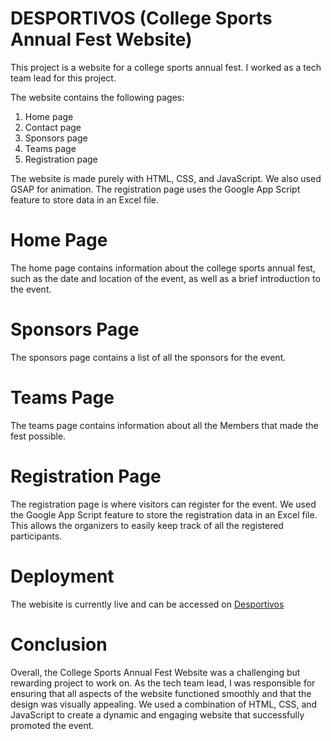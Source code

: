 # DESPORTIVOS (College Sports Annual Fest Website)
This project is a website for a college sports annual fest. I worked as a tech team lead for this project.

The website contains the following pages:

1) Home page
2) Contact page
3) Sponsors page
4) Teams page
5) Registration page

The website is made purely with HTML, CSS, and JavaScript. We also used GSAP for animation. The registration page uses the Google App Script feature to store data in an Excel file.

# Home Page
The home page contains information about the college sports annual fest, such as the date and location of the event, as well as a brief introduction to the event.
# Sponsors Page
The sponsors page contains a list of all the sponsors for the event. 

# Teams Page
The teams page contains information about all the Members that made the fest possible.
# Registration Page
The registration page is where visitors can register for the event. We used the Google App Script feature to store the registration data in an Excel file. This allows the organizers to easily keep track of all the registered participants.
# Deployment
The webisite is currently live and can be accessed on [Desportivos](https://desportivos.lnmiit.ac.in)

# Conclusion
Overall, the College Sports Annual Fest Website was a challenging but rewarding project to work on. As the tech team lead, I was responsible for ensuring that all aspects of the website functioned smoothly and that the design was visually appealing. We used a combination of HTML, CSS, and JavaScript to create a dynamic and engaging website that successfully promoted the event.
